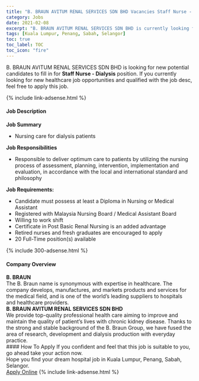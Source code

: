 ```yaml
---
title: "B. BRAUN AVITUM RENAL SERVICES SDN BHD Vacancies Staff Nurse - Dialysis" 
category: Jobs 
date: 2021-02-08 
excerpt: "B. BRAUN AVITUM RENAL SERVICES SDN BHD is currently looking for suitable person to fill in the Staff Nurse - Dialysis which positioned at Kuala Lumpur, Penang, Sabah, Selangor" 
tags: [Kuala Lumpur, Penang, Sabah, Selangor] 
toc: true 
toc_label: TOC 
toc_icon: "fire" 
--- 
```


<p>B. BRAUN AVITUM RENAL SERVICES SDN BHD is looking for new potential candidates to fill in for <b>Staff Nurse - Dialysis</b> position. If you currently looking for new healthcare job opportunities and qualified with the job desc, feel free to apply this job.
</p>{% include link-adsense.html %} 
<div><div><h4>Job Description</h4></div><div><div><span><div><div><strong>Job Summary</strong></div><ul><li>Nursing care for dialysis patients</li></ul><div><strong>Job Responsibilities</strong></div><ul><li>Responsible to deliver optimum care to patients by utilizing the nursing process of assessment, planning, intervention, implementation and evaluation, in accordance with the local and international standard and philosophy</li></ul><div><strong>Job Requirements:</strong></div><ul><li>Candidate must possess at least a Diploma in Nursing or Medical Assistant</li><li>Registered with Malaysia Nursing Board / Medical Assistant Board</li><li>Willing to work shift</li><li>Certificate in Post Basic Renal Nursing is an added advantage</li><li>Retired nurses and fresh graduates are encouraged to apply</li><li>20 Full-Time position(s) available</li></ul></div></span></div></div></div> 
{% include 300-adsense.html %} 
<div><div><h4>Company Overview</h4></div><div><div><span><div><div>
<div>
<strong>B. BRAUN</strong></div>
<div>
		The B. Braun name is synonymous with expertise in healthcare. The company develops, manufactures, and markets products and services for the medical field, and is one of the world&#8217;s leading suppliers to hospitals and healthcare providers.</div>
<div>
<strong>B. BRAUN AVITUM RENAL SERVICES SDN BHD</strong></div>
<div>
		We provide top-quality professional health care aiming to improve and maintain the quality of patient&#8217;s lives with chronic kidney disease. Thanks to the strong and stable background of the B. Braun Group, we have fused the area of research, development and dialysis production with everyday practice.</div>
</div></div></span></div></div></div> 
#### How To Apply 
If you confident and feel that this job is suitable to you, go ahead take your action now. <br/> 
Hope you find your dream hospital job in Kuala Lumpur, Penang, Sabah, Selangor. <br/> 
<a href="https://www.jobstreet.com.my/en/job/staff-nurse-dialysis-4477919?jobId=jobstreet-my-job-4477919" class="btn btn--warning" target="_blank" rel="nofollow noopenner">Apply Online</a> 
{% include link-adsense.html %} 